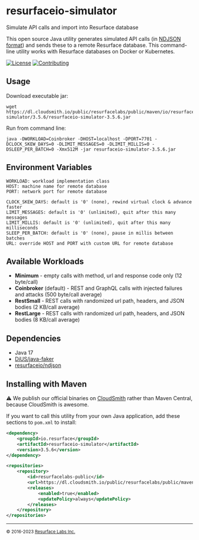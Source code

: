 # resurfaceio-simulator
Simulate API calls and import into Resurface database

This open source Java utility generates simulated API calls (in [NDJSON format](https://resurface.io/json.html))
and sends these to a remote Resurface database. This command-line utility works with Resurface databases on Docker or Kubernetes.

[![License](https://img.shields.io/github/license/resurfaceio/simulator)](https://github.com/resurfaceio/simulator/blob/v3.5.x/LICENSE)
[![Contributing](https://img.shields.io/badge/contributions-welcome-green.svg)](https://github.com/resurfaceio/simulator/blob/v3.5.x/CONTRIBUTING.md)

## Usage

Download executable jar:
```
wget https://dl.cloudsmith.io/public/resurfacelabs/public/maven/io/resurface/resurfaceio-simulator/3.5.6/resurfaceio-simulator-3.5.6.jar
```

Run from command line:
```
java -DWORKLOAD=Coinbroker -DHOST=localhost -DPORT=7701 -DCLOCK_SKEW_DAYS=0 -DLIMIT_MESSAGES=0 -DLIMIT_MILLIS=0 -DSLEEP_PER_BATCH=0 -Xmx512M -jar resurfaceio-simulator-3.5.6.jar
```

## Environment Variables

```
WORKLOAD: workload implementation class
HOST: machine name for remote database
PORT: network port for remote database

CLOCK_SKEW_DAYS: default is '0' (none), rewind virtual clock & advance faster
LIMIT_MESSAGES: default is '0' (unlimited), quit after this many messages
LIMIT_MILLIS: default is '0' (unlimited), quit after this many milliseconds
SLEEP_PER_BATCH: default is '0' (none), pause in millis between batches
URL: override HOST and PORT with custom URL for remote database
```

## Available Workloads

* **Minimum** - empty calls with method, url and response code only (12 byte/call)
* **Coinbroker** (default) - REST and GraphQL calls with injected failures and attacks (500 byte/call average)
* **RestSmall** - REST calls with randomized url path, headers, and JSON bodies (2 KB/call average)
* **RestLarge** - REST calls with randomized url path, headers, and JSON bodies (8 KB/call average)

## Dependencies

* Java 17
* [DiUS/java-faker](https://github.com/DiUS/java-faker)
* [resurfaceio/ndjson](https://github.com/resurfaceio/ndjson)

## Installing with Maven

⚠️ We publish our official binaries on [CloudSmith](https://cloudsmith.com) rather than Maven Central, because CloudSmith
is awesome.

If you want to call this utility from your own Java application, add these sections to `pom.xml` to install:

```xml
<dependency>
    <groupId>io.resurface</groupId>
    <artifactId>resurfaceio-simulator</artifactId>
    <version>3.5.6</version>
</dependency>
```

```xml
<repositories>
    <repository>
        <id>resurfacelabs-public</id>
        <url>https://dl.cloudsmith.io/public/resurfacelabs/public/maven/</url>
        <releases>
            <enabled>true</enabled>
            <updatePolicy>always</updatePolicy>
        </releases>
    </repository>
</repositories>
```

---
<small>&copy; 2016-2023 <a href="https://resurface.io">Resurface Labs Inc.</a></small>
